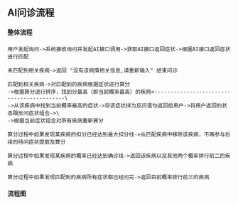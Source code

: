 ## AI问诊流程

#### 整体流程

    用户发起询问->系统接收询问并发起AI接口调用->获取AI接口返回症状->根据AI接口返回症状进行匹配
    
    未匹配到相关疾病->返回 "没有该病情相关信息,请重新输入" 结束问诊
    
    匹配到相关疾病->对匹配到的疾病根据症状进行算分
    ->根据算分进行排序，找到分最高（即当前概率最高）的疾病<------------------------------------------\
    ->从该疾病中找到当前概率最高的症状->将该症状拼为反问语句返回给用户->将用户返回的状态跟反问症状组合->\
    ->根据当前症状组合对所有疾病重新算分
    
    算分过程中如果发现某疾病的扣分已经达到最大扣分线->从匹配疾病中移除该疾病，不再参与后续的待问症状提取及算分

    算分过程中如果发现某疾病的概率已经达到确诊线->返回该疾病以及其他两个概率排行前二的疾病
    
    算分过程中如果发现匹配到的疾病所有症状都已经问完->返回目前概率排行前三的疾病
    
#### 流程图